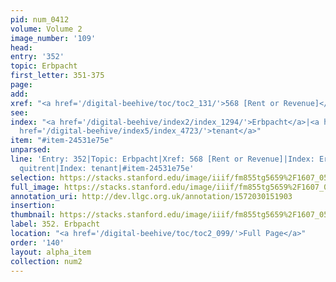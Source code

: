 ```yaml
---
pid: num_0412
volume: Volume 2
image_number: '109'
head: 
entry: '352'
topic: Erbpacht
first_letter: 351-375
page: 
add: 
xref: "<a href='/digital-beehive/toc/toc2_131/'>568 [Rent or Revenue]</a>"
see: 
index: "<a href='/digital-beehive/index2/index_1294/'>Erbpacht</a>|<a href='/digital-beehive/index4/index_3271/'>quitrent</a>|<a
  href='/digital-beehive/index5/index_4723/'>tenant</a>"
item: "#item-24531e75e"
unparsed: 
line: 'Entry: 352|Topic: Erbpacht|Xref: 568 [Rent or Revenue]|Index: Erbpacht|Index:
  quitrent|Index: tenant|#item-24531e75e'
selection: https://stacks.stanford.edu/image/iiif/fm855tg5659%2F1607_0576/212,974,3133,385/full/0/default.jpg
full_image: https://stacks.stanford.edu/image/iiif/fm855tg5659%2F1607_0576/full/full/0/default.jpg
annotation_uri: http://dev.llgc.org.uk/annotation/1572030151903
insertion: 
thumbnail: https://stacks.stanford.edu/image/iiif/fm855tg5659%2F1607_0576/212,974,600,180/250,/0/default.jpg
label: 352. Erbpacht
location: "<a href='/digital-beehive/toc/toc2_099/'>Full Page</a>"
order: '140'
layout: alpha_item
collection: num2
---
```

